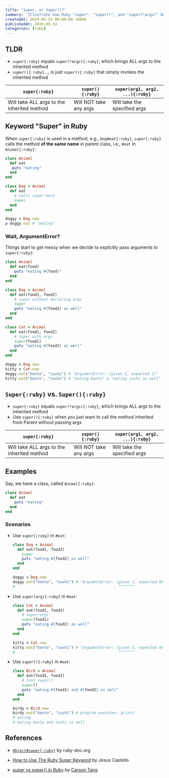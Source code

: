 ```yaml
---
title: 'Super, or Super()?'
summary: 'Illustrate how Ruby "super", "super()", and "super(*args)" behave differently.'
createdAt: 2019-05-14 00:00:00 +0800
publishedAt: 2019-05-14
categories: [ruby]
---
```


## TLDR

- `super{:ruby}` equals `super(*args){:ruby}`, which brings ALL args to the inherited method
- `super(){:ruby}`..., is just `super(){:ruby}` that simply invokes the inherited method

| `super{:ruby}`                             | `super(){:ruby}`       | `super(arg1, arg2, ...){:ruby}` |
| ------------------------------------------ | ---------------------- | ------------------------------- |
| Will take ALL args to the inherited method | Will NOT take any args | Will take the specified args    |

## Keyword "Super" in Ruby

When `super{:ruby}` is used in a method, e.g., `Dog#eat{:ruby}`, `super{:ruby}` calls the method **of the same name** in parent class, i.e., `#eat` in `Animal{:ruby}`:

```ruby
class Animal
  def eat
   puts "eating"
  end
end

class Dog < Animal
  def eat
    # calls super here
    super
  end
end

doggy = Dog.new
p doggy.eat # "eating"
```

### Wait, ArgumentError?

Things start to get messy when we decide to explicitly pass arguments to `super{:ruby}`:

```ruby
class Animal
  def eat(food)
    puts "eating #{food}"
  end
end

class Dog < Animal
  def eat(food1, food2)
    # super without declaring args
    super
    puts "eating #{food2} as well"
  end
end

class Cat < Animal
  def eat(food1, food2)
    # super with args
    super(food1)
    puts "eating #{food2} as well"
  end
end

doggy = Dog.new
kitty = Cat.new
doggy.eat("bento", "sushi") # "ArgumentError: (given 2, expected 1)"
kitty.eat("bento", "sushi") # "eating bento" & "eating sushi as well"
```

## `Super{:ruby}` vs. `Super(){:ruby}`

- `super{:ruby}` equals `super(*args){:ruby}`, which brings ALL args to the inherited method
- Use `super(){:ruby}` when you just want to call the method inherited from Parent without passing args

| `super{:ruby}`                             | `super(){:ruby}`       | `super(arg1, arg2, ...){:ruby}` |
| ------------------------------------------ | ---------------------- | ------------------------------- |
| Will take ALL args to the inherited method | Will NOT take any args | Will take the specified args    |

## Examples

Say, we have a class, called `Animal{:ruby}`:

```ruby
class Animal
  def eat
    puts "eating"
  end
end
```

### Scenarios

- Use `super{:ruby}` in `#eat`:

  ```ruby
  class Dog < Animal
    def eat(food1, food2)
      super
      puts "eating #{food2} as well"
    end
  end

  doggy = Dog.new
  doggy.eat("bento", "sushi") # "ArgumentError: (given 2, expected 0)"
  #                                              ^^^^^^^
  ```

- Use `super(arg){:ruby}` in `#eat`:

  ```ruby
  class Cat < Animal
    def eat(food1, food2)
      # super(arg)
      super(food1)
      puts "eating #{food2} as well"
    end
  end

  kitty = Cat.new
  kitty.eat("bento", "sushi") # "ArgumentError: (given 1, expected 0)"
  #                                              ^^^^^^^
  ```

- Use `super(){:ruby}` in `#eat`:

  ```ruby
  class Bird < Animal
    def eat(food1, food2)
      # Just super()
      super()
      puts "eating #{food1} and #{food2} as well"
    end
  end

  birdy = Bird.new
  birdy.eat("bento", "sushi") # program executes; prints
  # eating
  # eating bento and sushi as well
  ```

## References

- [`Object#super{:ruby}`](https://ruby-doc.org/docs/keywords/1.9/Object.html#method-i-super) by ruby-doc.org

- [How to Use The Ruby Super Keyword](https://www.rubyguides.com/2018/09/ruby-super-keyword/) by Jesus Castello

- [super vs super() in Ruby](https://carsontang.github.io/ruby/2013/06/16/super-vs-super-in-ruby/) by [Carson Tang](https://carsontang.github.io/)
